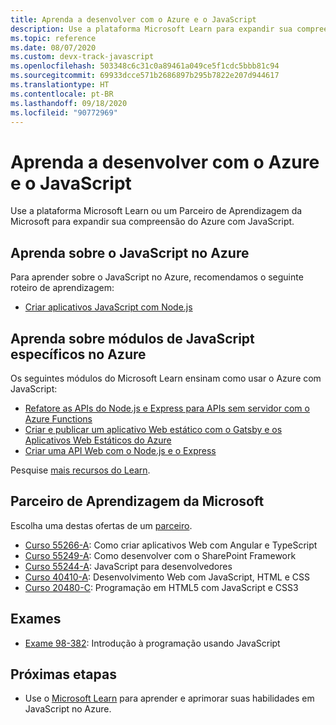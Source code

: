 ```yaml
---
title: Aprenda a desenvolver com o Azure e o JavaScript
description: Use a plataforma Microsoft Learn para expandir sua compreensão do Azure com o JavaScript
ms.topic: reference
ms.date: 08/07/2020
ms.custom: devx-track-javascript
ms.openlocfilehash: 503348c6c31c0a89461a049ce5f1cdc5bbb81c94
ms.sourcegitcommit: 69933dcce571b2686897b295b7822e207d944617
ms.translationtype: HT
ms.contentlocale: pt-BR
ms.lasthandoff: 09/18/2020
ms.locfileid: "90772969"
---
```

# <a name="learn-to-develop-with-azure-and-javascript"></a>Aprenda a desenvolver com o Azure e o JavaScript 

Use a plataforma Microsoft Learn ou um Parceiro de Aprendizagem da Microsoft para expandir sua compreensão do Azure com JavaScript.

## <a name="learn-javascript-on-azure"></a>Aprenda sobre o JavaScript no Azure

Para aprender sobre o JavaScript no Azure, recomendamos o seguinte roteiro de aprendizagem:

* [Criar aplicativos JavaScript com Node.js](/learn/paths/build-javascript-applications-nodejs/)

## <a name="learn-specific-javascript-modules-on-azure"></a>Aprenda sobre módulos de JavaScript específicos no Azure

Os seguintes módulos do Microsoft Learn ensinam como usar o Azure com JavaScript:

* [Refatore as APIs do Node.js e Express para APIs sem servidor com o Azure Functions](/learn/modules/shift-nodejs-express-apis-serverless/)
* [Criar e publicar um aplicativo Web estático com o Gatsby e os Aplicativos Web Estáticos do Azure](/learn/modules/create-deploy-static-webapp-gatsby-app-service/)
* [Criar uma API Web com o Node.js e o Express](/learn/modules/build-web-api-nodejs-express/) 

Pesquise [mais recursos do Learn](/search/?category=Learn&terms=JavaScript).


## <a name="microsoft-learning-partner"></a>Parceiro de Aprendizagem da Microsoft

Escolha uma destas ofertas de um [parceiro](/learn/certifications/partners).

* [Curso 55266-A](/learn/certifications/courses/55266): Como criar aplicativos Web com Angular e TypeScript
* [Curso 55249-A](/learn/certifications/courses/55249): Como desenvolver com o SharePoint Framework
* [Curso 55244-A](/learn/certifications/courses/55244): JavaScript para desenvolvedores
* [Curso 40410-A](/learn/certifications/courses/40410): Desenvolvimento Web com JavaScript, HTML e CSS
* [Curso 20480-C](/learn/certifications/courses/20480): Programação em HTML5 com JavaScript e CSS3

## <a name="exams"></a>Exames

* [Exame 98-382](/learn/certifications/exams/98-382): Introdução à programação usando JavaScript

## <a name="next-steps"></a>Próximas etapas

* Use o [Microsoft Learn](/learn/) para aprender e aprimorar suas habilidades em JavaScript no Azure.